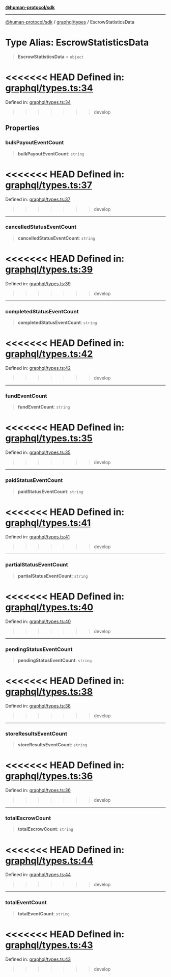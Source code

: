 [**@human-protocol/sdk**](../../../README.md)

***

[@human-protocol/sdk](../../../modules.md) / [graphql/types](../README.md) / EscrowStatisticsData

# Type Alias: EscrowStatisticsData

> **EscrowStatisticsData** = `object`

<<<<<<< HEAD
Defined in: [graphql/types.ts:34](https://github.com/humanprotocol/human-protocol/blob/daa33ac30e8a8fd3dd7bbd077ced2e0ab16f7bab/packages/sdk/typescript/human-protocol-sdk/src/graphql/types.ts#L34)
=======
Defined in: [graphql/types.ts:34](https://github.com/humanprotocol/human-protocol/blob/8c6afbe01e352b593635124b575731df11c509c7/packages/sdk/typescript/human-protocol-sdk/src/graphql/types.ts#L34)
>>>>>>> develop

## Properties

### bulkPayoutEventCount

> **bulkPayoutEventCount**: `string`

<<<<<<< HEAD
Defined in: [graphql/types.ts:37](https://github.com/humanprotocol/human-protocol/blob/daa33ac30e8a8fd3dd7bbd077ced2e0ab16f7bab/packages/sdk/typescript/human-protocol-sdk/src/graphql/types.ts#L37)
=======
Defined in: [graphql/types.ts:37](https://github.com/humanprotocol/human-protocol/blob/8c6afbe01e352b593635124b575731df11c509c7/packages/sdk/typescript/human-protocol-sdk/src/graphql/types.ts#L37)
>>>>>>> develop

***

### cancelledStatusEventCount

> **cancelledStatusEventCount**: `string`

<<<<<<< HEAD
Defined in: [graphql/types.ts:39](https://github.com/humanprotocol/human-protocol/blob/daa33ac30e8a8fd3dd7bbd077ced2e0ab16f7bab/packages/sdk/typescript/human-protocol-sdk/src/graphql/types.ts#L39)
=======
Defined in: [graphql/types.ts:39](https://github.com/humanprotocol/human-protocol/blob/8c6afbe01e352b593635124b575731df11c509c7/packages/sdk/typescript/human-protocol-sdk/src/graphql/types.ts#L39)
>>>>>>> develop

***

### completedStatusEventCount

> **completedStatusEventCount**: `string`

<<<<<<< HEAD
Defined in: [graphql/types.ts:42](https://github.com/humanprotocol/human-protocol/blob/daa33ac30e8a8fd3dd7bbd077ced2e0ab16f7bab/packages/sdk/typescript/human-protocol-sdk/src/graphql/types.ts#L42)
=======
Defined in: [graphql/types.ts:42](https://github.com/humanprotocol/human-protocol/blob/8c6afbe01e352b593635124b575731df11c509c7/packages/sdk/typescript/human-protocol-sdk/src/graphql/types.ts#L42)
>>>>>>> develop

***

### fundEventCount

> **fundEventCount**: `string`

<<<<<<< HEAD
Defined in: [graphql/types.ts:35](https://github.com/humanprotocol/human-protocol/blob/daa33ac30e8a8fd3dd7bbd077ced2e0ab16f7bab/packages/sdk/typescript/human-protocol-sdk/src/graphql/types.ts#L35)
=======
Defined in: [graphql/types.ts:35](https://github.com/humanprotocol/human-protocol/blob/8c6afbe01e352b593635124b575731df11c509c7/packages/sdk/typescript/human-protocol-sdk/src/graphql/types.ts#L35)
>>>>>>> develop

***

### paidStatusEventCount

> **paidStatusEventCount**: `string`

<<<<<<< HEAD
Defined in: [graphql/types.ts:41](https://github.com/humanprotocol/human-protocol/blob/daa33ac30e8a8fd3dd7bbd077ced2e0ab16f7bab/packages/sdk/typescript/human-protocol-sdk/src/graphql/types.ts#L41)
=======
Defined in: [graphql/types.ts:41](https://github.com/humanprotocol/human-protocol/blob/8c6afbe01e352b593635124b575731df11c509c7/packages/sdk/typescript/human-protocol-sdk/src/graphql/types.ts#L41)
>>>>>>> develop

***

### partialStatusEventCount

> **partialStatusEventCount**: `string`

<<<<<<< HEAD
Defined in: [graphql/types.ts:40](https://github.com/humanprotocol/human-protocol/blob/daa33ac30e8a8fd3dd7bbd077ced2e0ab16f7bab/packages/sdk/typescript/human-protocol-sdk/src/graphql/types.ts#L40)
=======
Defined in: [graphql/types.ts:40](https://github.com/humanprotocol/human-protocol/blob/8c6afbe01e352b593635124b575731df11c509c7/packages/sdk/typescript/human-protocol-sdk/src/graphql/types.ts#L40)
>>>>>>> develop

***

### pendingStatusEventCount

> **pendingStatusEventCount**: `string`

<<<<<<< HEAD
Defined in: [graphql/types.ts:38](https://github.com/humanprotocol/human-protocol/blob/daa33ac30e8a8fd3dd7bbd077ced2e0ab16f7bab/packages/sdk/typescript/human-protocol-sdk/src/graphql/types.ts#L38)
=======
Defined in: [graphql/types.ts:38](https://github.com/humanprotocol/human-protocol/blob/8c6afbe01e352b593635124b575731df11c509c7/packages/sdk/typescript/human-protocol-sdk/src/graphql/types.ts#L38)
>>>>>>> develop

***

### storeResultsEventCount

> **storeResultsEventCount**: `string`

<<<<<<< HEAD
Defined in: [graphql/types.ts:36](https://github.com/humanprotocol/human-protocol/blob/daa33ac30e8a8fd3dd7bbd077ced2e0ab16f7bab/packages/sdk/typescript/human-protocol-sdk/src/graphql/types.ts#L36)
=======
Defined in: [graphql/types.ts:36](https://github.com/humanprotocol/human-protocol/blob/8c6afbe01e352b593635124b575731df11c509c7/packages/sdk/typescript/human-protocol-sdk/src/graphql/types.ts#L36)
>>>>>>> develop

***

### totalEscrowCount

> **totalEscrowCount**: `string`

<<<<<<< HEAD
Defined in: [graphql/types.ts:44](https://github.com/humanprotocol/human-protocol/blob/daa33ac30e8a8fd3dd7bbd077ced2e0ab16f7bab/packages/sdk/typescript/human-protocol-sdk/src/graphql/types.ts#L44)
=======
Defined in: [graphql/types.ts:44](https://github.com/humanprotocol/human-protocol/blob/8c6afbe01e352b593635124b575731df11c509c7/packages/sdk/typescript/human-protocol-sdk/src/graphql/types.ts#L44)
>>>>>>> develop

***

### totalEventCount

> **totalEventCount**: `string`

<<<<<<< HEAD
Defined in: [graphql/types.ts:43](https://github.com/humanprotocol/human-protocol/blob/daa33ac30e8a8fd3dd7bbd077ced2e0ab16f7bab/packages/sdk/typescript/human-protocol-sdk/src/graphql/types.ts#L43)
=======
Defined in: [graphql/types.ts:43](https://github.com/humanprotocol/human-protocol/blob/8c6afbe01e352b593635124b575731df11c509c7/packages/sdk/typescript/human-protocol-sdk/src/graphql/types.ts#L43)
>>>>>>> develop
